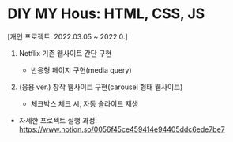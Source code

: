 # DIY MY Hous: HTML, CSS, JS
[개인 프로젝트: 2022.03.05 ~ 2022.0.]
1) Netflix 기존 웹사이트 간단 구현 
   + 반응형 페이지 구현(media query)
 
2) (응용 ver.) 창작 웹사이트 구현(carousel 형태 웹사이트)
   + 체크박스 체크 시, 자동 슬라이드 재생


* 자세한 프로젝트 실행 과정: https://www.notion.so/0056f45ce459414e94405ddc6ede7be7
